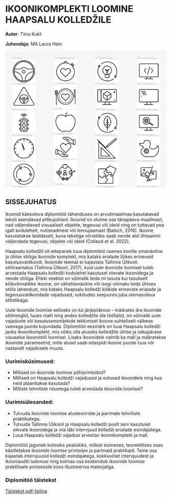 # IKOONIKOMPLEKTI LOOMINE HAAPSALU KOLLEDŽILE

**Autor**: Tiina Kukli

**Juhendaja**: MA Laura Hein

![Ikoonid](./Ikoonid.png)

## SISSEJUHATUS
Ikoonid käesoleva diplomitöö tähenduses on arvutimaailmas kasutatavad teksti asendavad piltkujutised. Ikoonid on oluline osa tänapäeva maailmast, nad väljendavad visuaalselt objekte, tegevusi või ideid ning on tuttavad pea igalt kodulehelt, nutiseadmest või lennujaamast (Babich, 2016). Ikoone kasutatakse laialdaselt, kuna tekstiga võrreldes saab nende abil lihtsamini väljendada tegevusi, objekte või ideid (Collaud et al. 2022).

Haapsalu kolledžil oli ettepanek luua diplomitöö raames koolile omanäoline ja ühtse stiiliga ikoonide komplekt, mis kataks erialade lõikes erinevaid kasutusvaldkondi. Ikoonide teemat ei kajastata Tallinna Ülikooli stiiliraamatus (Tallinna Ülikool, 2017), kuid uute ikoonide loomisel tuleb arvestada Haapsalu kolledži kodulehel kasutusel olevate ikoonidega ja nende stiiliga. Ehkki veebist on võimalik leida nii tasuta kui tasuliselt kõikvõimalikke ikoone, on vähetõenäoline või isegi võimatu leida ühtses stiilis lahendust, mis kataks Haapsalu kolledži kõikide erinevate erialade ja tegevusvaldkondade vajadused, sobitudes seejuures juba olemasoleva stilistikaga.

Uute ikoonide loomise eeliseks on ka järjepidevus – määrates ära ikoonide stiilireeglid, luues malli ning andes kolledžile üle tööfailid, on võimalik uute vajaduste või kasutuseesmärkide tekkimisel ikoone suhteliselt väikese vaevaga juurde kujundada.
Diplomitöö eesmärk on luua Haapsalu kolledži jaoks ikoonikomplekt, mis võiks olla aluseks kolledžile ühtse ja isikupärase visuaalse ikoonistiili loomisel. Lisaks ikoonidele valmib ka mall ja määratakse ikoonide parameetrid, mille alusel saab edaspidi ikoone juurde luua või vastavalt vajadusele muuta.

### Uurimisküsimused:
- Millised on ikoonide loomise põhiprintsiibid?
- Millised on Haapsalu kolledži vajadused ja ootused ikoonidele ning kus neid plaanitakse kasutada?
- Milliste tehniliste nõuetega tuleb arvestada ikoonide loomisel?

### Uurimisülesanded:
- Tutvuda ikoonide loomise alusteooriate ja parimate tehniliste praktikatega.
- Tutvuda Tallinna Ülikooli ja Haapsalu kolledži poolt seni kasutusel olevate ikoonidega ja viia läbi intervjuud kolledži erialade esindajatega.
- Luua Haapsalu kolledži vajadusi arvestav ikoonikomplekt ja mall.

Diplomitöö jaguneb kolmeks peatükiks, millest esimeses, teoreetilises osas käsitletakse ikoonide loomise printsiipe ja parimaid praktikaid. Teine osa kajastab intervjuusid kolledži esindajatega, kokkuvõtet intervjuudest ja ikooniauditi tulemusi ning kolmas osa keskendub ikoonide loomise praktilisele protsessile koos illustreeriva materjaliga.

### Diplomitöö täistekst
[Täistekst pdf-failina](./Ikoonikomplekt.pdf)